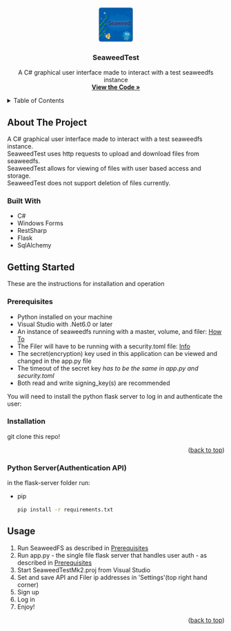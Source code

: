<!-- Improved compatibility of back to top link: See: https://github.com/othneildrew/Best-README-Template/pull/73 -->
<a name="readme-top"></a>
<!--
*** Thanks for checking out the Best-README-Template. If you have a suggestion
*** that would make this better, please fork the repo and create a pull request
*** or simply open an issue with the tag "enhancement".
*** Don't forget to give the project a star!
*** Thanks again! Now go create something AMAZING! :D
-->


<!-- PROJECT SHIELDS -->
<!--
*** I'm using markdown "reference style" links for readability.
*** Reference links are enclosed in brackets [ ] instead of parentheses ( ).
*** See the bottom of this document for the declaration of the reference variables
*** for contributors-url, forks-url, etc. This is an optional, concise syntax you may use.
*** https://www.markdownguide.org/basic-syntax/#reference-style-links
-->



<!-- PROJECT LOGO -->
<br />
<div align="center">
  <a href="https://github.com/jerebear12/seaweedtest">
    <img src="images/seaweedfs.png" alt="Logo" width="80" height="80">
  </a>

<h3 align="center">SeaweedTest</h3>

  <p align="center">
    A C# graphical user interface made to interact with a test seaweedfs instance
    <br />
    <a href="https://github.com/jerebear12/seaweedtest"><strong>View the Code »</strong></a>
  </p>
</div>



<!-- TABLE OF CONTENTS -->
<details>
  <summary>Table of Contents</summary>
  <ol>
    <li>
      <a href="#about-the-project">About The Project</a>
      <ul>
        <li><a href="#built-with">Built With</a></li>
      </ul>
    </li>
    <li>
      <a href="#getting-started">Getting Started</a>
      <ul>
        <li><a href="#prerequisites">Prerequisites</a></li>
        <li><a href="#installation">Installation</a></li>
      </ul>
    </li>
    <li><a href="#usage">Usage</a></li>
  </ol>
</details>



<!-- ABOUT THE PROJECT -->
## About The Project

A C# graphical user interface made to interact with a test seaweedfs instance.<br>
SeaweedTest uses http requests to upload and download files from seaweedfs.<br>
SeaweedTest allows for viewing of files with user based access and storage.<br>
SeaweedTest does not support deletion of files currently.




### Built With

- C#
- Windows Forms
- RestSharp
- Flask
- SqlAlchemy



<!-- GETTING STARTED -->
## Getting Started

These are the instructions for installation and operation

### Prerequisites

- Python installed on your machine
- Visual Studio with .Net6.0 or later
- An instance of seaweedfs running with a master, volume, and filer: [How To](https://github.com/seaweedfs/seaweedfs/wiki/Getting-Started)
- The Filer will have to be running with a security.toml file: [Info](https://github.com/seaweedfs/seaweedfs/wiki/Security-Overview#jwt-based-access-control)
- The secret(encryption) key used in this application can be viewed and changed in the app.py file
- The timeout of the secret key *has to be the same in app.py and security.toml*
- Both read and write signing_key(s) are recommended

You will need to install the python flask server to log in and authenticate the user:

### Installation

git clone this repo!

<p align="right">(<a href="#readme-top">back to top</a>)</p>

### Python Server(Authentication API)
in the flask-server folder run:
* pip
    ```sh
    pip install -r requirements.txt
    ```


<!-- USAGE EXAMPLES -->
## Usage

1. Run SeaweedFS as described in [Prerequisites](https://github.com/jerebear12/seaweedtest#Prerequisites)
2. Run app.py - the single file flask server that handles user auth - as described in [Prerequisites](https://github.com/jerebear12/seaweedtest#Prerequisites)
3. Start SeaweedTestMk2.proj from Visual Studio
4. Set and save API and Filer ip addresses in 'Settings'(top right hand corner)
5. Sign up
6. Log in
7. Enjoy!

<p align="right">(<a href="#readme-top">back to top</a>)</p>


<!-- MARKDOWN LINKS & IMAGES -->
<!-- https://www.markdownguide.org/basic-syntax/#reference-style-links -->